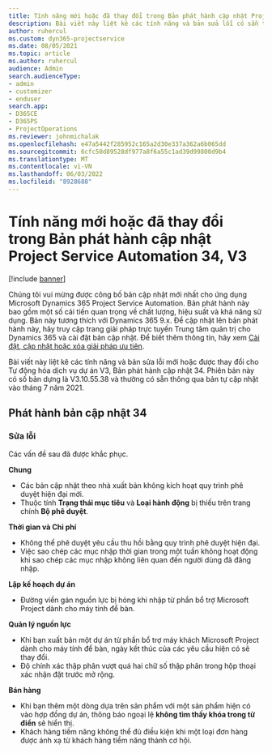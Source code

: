 ```yaml
---
title: Tính năng mới hoặc đã thay đổi trong Bản phát hành cập nhật Project Service Automation 34, V3
description: Bài viết này liệt kê các tính năng và bản sửa lỗi có sẵn trong Bản phát hành bản cập nhật tự động hóa dịch vụ dự án 34, V3.
author: ruhercul
ms.custom: dyn365-projectservice
ms.date: 08/05/2021
ms.topic: article
ms.author: ruhercul
audience: Admin
search.audienceType:
- admin
- customizer
- enduser
search.app:
- D365CE
- D365PS
- ProjectOperations
ms.reviewer: johnmichalak
ms.openlocfilehash: e47a5442f285952c165a2d30e337a362a6b065dd
ms.sourcegitcommit: 6cfc50d89528df977a8f6a55c1ad39d99800d9b4
ms.translationtype: MT
ms.contentlocale: vi-VN
ms.lasthandoff: 06/03/2022
ms.locfileid: "8928688"
---
```

# <a name="whats-new-or-changed-in-project-service-automation-update-release-34-v3"></a>Tính năng mới hoặc đã thay đổi trong Bản phát hành cập nhật Project Service Automation 34, V3

[!include [banner](../includes/psa-now-project-operations.md)]

Chúng tôi vui mừng được công bố bản cập nhật mới nhất cho ứng dụng Microsoft Dynamics 365 Project Service Automation. Bản phát hành này bao gồm một số cải tiến quan trọng về chất lượng, hiệu suất và khả năng sử dụng. Bản này tương thích với Dynamics 365 9.x. Để cập nhật lên bản phát hành này, hãy truy cập trang giải pháp trực tuyến Trung tâm quản trị cho Dynamics 365 và cài đặt bản cập nhật. Để biết thêm thông tin, hãy xem [Cài đặt, cập nhật hoặc xóa giải pháp ưu tiên](/power-platform/admin/install-remove-preferred-solution).

Bài viết này liệt kê các tính năng và bản sửa lỗi mới hoặc được thay đổi cho Tự động hóa dịch vụ dự án V3, Bản phát hành cập nhật 34. Phiên bản này có số bản dựng là V3.10.55.38 và thường có sẵn thông qua bản tự cập nhật vào tháng 7 năm 2021.

## <a name="update-release-34"></a>Phát hành bản cập nhật 34

### <a name="bug-fixes"></a>Sửa lỗi
Các vấn đề sau đã được khắc phục.

**Chung**

- Các bản cập nhật theo nhà xuất bản không kích hoạt quy trình phê duyệt hiện đại mới.
- Thuộc tính **Trạng thái mục tiêu** và **Loại hành động** bị thiếu trên trang chính **Bộ phê duyệt**.

**Thời gian và Chi phí**

- Không thể phê duyệt yêu cầu thu hồi bằng quy trình phê duyệt hiện đại.
- Việc sao chép các mục nhập thời gian trong một tuần không hoạt động khi sao chép các mục nhập không liên quan đến người dùng đã đăng nhập.

**Lập kế hoạch dự án**

- Đường viền gán nguồn lực bị hỏng khi nhập từ phần bổ trợ Microsoft Project dành cho máy tính để bàn.

**Quản lý nguồn lực**

- Khi bạn xuất bản một dự án từ phần bổ trợ máy khách Microsoft Project dành cho máy tính để bàn, ngày kết thúc của các yêu cầu hiện có sẽ thay đổi.
- Độ chính xác thập phân vượt quá hai chữ số thập phân trong hộp thoại xác nhận đặt trước mở rộng.

**Bán hàng**

- Khi bạn thêm một dòng dựa trên sản phẩm với một sản phẩm hiện có vào hợp đồng dự án, thông báo ngoại lệ **không tìm thấy khóa trong từ điển** sẽ hiển thị.
- Khách hàng tiềm năng không thể đủ điều kiện khi một loại đơn hàng được ánh xạ từ khách hàng tiềm năng thành cơ hội.
